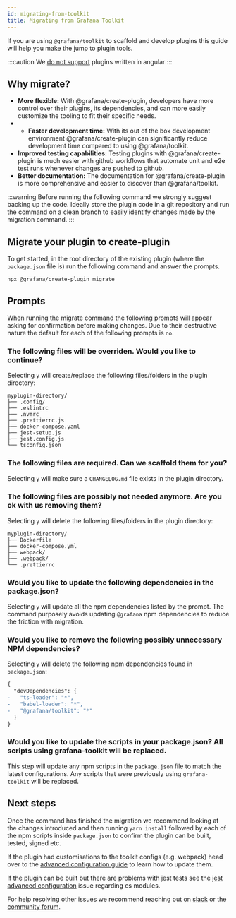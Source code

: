 ```yaml
---
id: migrating-from-toolkit
title: Migrating from Grafana Toolkit
---
```


If you are using `@grafana/toolkit` to scaffold and develop plugins this guide will help you make the jump to plugin tools.

:::caution
We [do not support](https://grafana.com/docs/grafana/latest/developers/angular_deprecation/) plugins written in angular
:::

## Why migrate?

- **More flexible:** With @grafana/create-plugin, developers have more control over their plugins, its dependencies, and can more easily customize the tooling to fit their specific needs.
- - **Faster development time:** With its out of the box development environment @grafana/create-plugin can significantly reduce development time compared to using @grafana/toolkit.
- **Improved testing capabilities:** Testing plugins with @grafana/create-plugin is much easier with github workflows that automate  unit and e2e test runs whenever changes are pushed to github.
- **Better documentation:** The documentation for @grafana/create-plugin is more comprehensive and easier to discover than @grafana/toolkit.

:::warning
Before running the following command we strongly suggest backing up the code. Ideally store the plugin code in a git repository and run the command on a clean branch to easily identify changes made by the migration command.
:::

## Migrate your plugin to create-plugin

To get started, in the root directory of the existing plugin (where the `package.json` file is) run the following command and answer the prompts.

```
npx @grafana/create-plugin migrate
```

## Prompts

When running the migrate command the following prompts will appear asking for confirmation before making changes. Due to their destructive nature the default for each of the following prompts is `no`.

### The following files will be overriden. Would you like to continue?

Selecting `y` will create/replace the following files/folders in the plugin directory:

```
myplugin-directory/
├── .config/
├── .eslintrc
├── .nvmrc
├── .prettierrc.js
├── docker-compose.yaml
├── jest-setup.js
├── jest.config.js
└── tsconfig.json
```

### The following files are required. Can we scaffold them for you?

Selecting `y` will make sure a `CHANGELOG.md` file exists in the plugin directory.

### The following files are possibly not needed anymore. Are you ok with us removing them?

Selecting `y` will delete the following files/folders in the plugin directory:

```
myplugin-directory/
├── Dockerfile
├── docker-compose.yml
├── webpack/
├── .webpack/
└── .prettierrc
```

### Would you like to update the following dependencies in the package.json?

Selecting `y` will update all the npm dependencies listed by the prompt. The command purposely avoids updating `@grafana` npm dependencies to reduce the friction with migration.

### Would you like to remove the following possibly unnecessary NPM dependencies?

Selecting `y` will delete the following npm dependencies found in `package.json`:

```diff json
{
  "devDependencies": {
-   "ts-loader": "*",
-   "babel-loader": "*",
-   "@grafana/toolkit": "*"
  }
}
```

### Would you like to update the scripts in your package.json? All scripts using grafana-toolkit will be replaced.

This step will update any npm scripts in the `package.json` file to match the latest configurations. Any scripts that were previously using `grafana-toolkit` will be replaced.

## Next steps

Once the command has finished the migration we recommend looking at the changes introduced and then running `yarn install` followed by each of the npm scripts inside `package.json` to confirm the plugin can be built, tested, signed etc.

If the plugin had customisations to the toolkit configs (e.g. webpack) head over to the [advanced configuration guide](./advanced-configuration.md) to learn how to update them.

If the plugin can be built but there are problems with jest tests see the [jest advanced configuration](advanced-configuration.md#esm-errors-with-jest) issue regarding es modules.

For help resolving other issues we recommend reaching out on [slack](https://grafana.slack.com/) or the [community forum](https://community.grafana.com/c/plugin-development/30).
